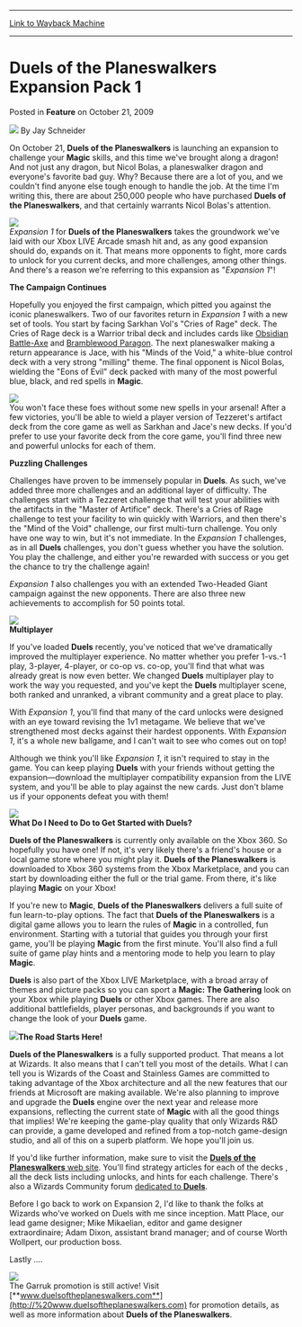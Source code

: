 
---
[Link to Wayback Machine](https://web.archive.org/web/20220521200054/https://magic.wizards.com/en/articles/archive/feature/duels-planeswalkers-expansion-pack-1-2009-10-21)

[_metadata_:wayback_url]:- "https://magic.wizards.com/en/articles/archive/feature/duels-planeswalkers-expansion-pack-1-2009-10-21"
[_metadata_:wayback_raw_url]:- "https://web.archive.org/web/20220521200054id_/https://magic.wizards.com/en/articles/archive/feature/duels-planeswalkers-expansion-pack-1-2009-10-21"
[_metadata_:wayback_capture_timestamp]:- "2022-05-21 20:00:54+00:00"
[_metadata_:description]:- "On October 21, Duels of the Planeswalkers is launching an expansion to challenge your Magic skills, and this time we've brought along a dragon! And not just any dragon, but Nicol Bolas, a planeswalker dragon and everyone's favorite bad guy. Why? Because there are a lot of you, and we couldn't find anyone else tough enough to handle the job. At the time I'm writing this, there"
[_metadata_:generator]:- "Drupal 7 (http://drupal.org)"
[_metadata_:publish_date]:- "2009-10-21"
---


Duels of the Planeswalkers Expansion Pack 1
===========================================



 Posted in **Feature**
 on October 21, 2009 






![](https://media.magic.wizards.com/styles/auth_small/public/images/person/authorpic_JaySchneider.jpg)
By Jay Schneider











On October 21, **Duels of the Planeswalkers** is launching an expansion to challenge your **Magic** skills, and this time we've brought along a dragon! And not just any dragon, but Nicol Bolas, a planeswalker dragon and everyone's favorite bad guy. Why? Because there are a lot of you, and we couldn't find anyone else tough enough to handle the job. At the time I'm writing this, there are about 250,000 people who have purchased **Duels of the Planeswalkers**, and that certainly warrants Nicol Bolas's attention.


![](https://media.magic.wizards.com/image_legacy_migration/mtg/images/daily/features/feature61a_bolas.jpg)  
*Expansion 1* for **Duels of the Planeswalkers** takes the groundwork we've laid with our Xbox LIVE Arcade smash hit and, as any good expansion should do, expands on it. That means more opponents to fight, more cards to unlock for you current decks, and more challenges, among other things. And there's a reason we're referring to this expansion as "*Expansion 1*"!


**The Campaign Continues**


Hopefully you enjoyed the first campaign, which pitted you against the iconic planeswalkers. Two of our favorites return in *Expansion 1* with a new set of tools. You start by facing Sarkhan Vol's "Cries of Rage" deck. The Cries of Rage deck is a Warrior tribal deck and includes cards like [Obsidian Battle-Axe](https://gatherer.wizards.com/Pages/Card/Details.aspx?name=Obsidian+Battle-Axe) and [Bramblewood Paragon](https://gatherer.wizards.com/Pages/Card/Details.aspx?name=Bramblewood+Paragon). The next planeswalker making a return appearance is Jace, with his "Minds of the Void," a white-blue control deck with a very strong "milling" theme. The final opponent is Nicol Bolas, wielding the "Eons of Evil" deck packed with many of the most powerful blue, black, and red spells in **Magic**.


![](https://media.magic.wizards.com/image_legacy_migration/mtg/images/daily/features/feature61a_casting.jpg)  
You won't face these foes without some new spells in your arsenal! After a few victories, you'll be able to wield a player version of Tezzeret's artifact deck from the core game as well as Sarkhan and Jace's new decks. If you'd prefer to use your favorite deck from the core game, you'll find three new and powerful unlocks for each of them.


**Puzzling Challenges**


Challenges have proven to be immensely popular in **Duels**. As such, we've added three more challenges and an additional layer of difficulty. The challenges start with a Tezzeret challenge that will test your abilities with the artifacts in the "Master of Artifice" deck. There's a Cries of Rage challenge to test your facility to win quickly with Warriors, and then there's the "Mind of the Void" challenge, our first multi-turn challenge. You only have one way to win, but it's not immediate. In the *Expansion 1* challenges, as in all **Duels** challenges, you don't guess whether you have the solution. You play the challenge, and either you're rewarded with success or you get the chance to try the challenge again!


*Expansion 1* also challenges you with an extended Two-Headed Giant campaign against the new opponents. There are also three new achievements to accomplish for 50 points total.


![](https://media.magic.wizards.com/image_legacy_migration/mtg/images/daily/features/feature61a_challenge.jpg)  
**Multiplayer**


If you've loaded **Duels** recently, you've noticed that we've dramatically improved the multiplayer experience. No matter whether you prefer 1-vs.-1 play, 3-player, 4-player, or co-op vs. co-op, you'll find that what was already great is now even better. We changed **Duels** multiplayer play to work the way you requested, and you've kept the **Duels** multiplayer scene, both ranked and unranked, a vibrant community and a great place to play.


With *Expansion 1*, you'll find that many of the card unlocks were designed with an eye toward revising the 1v1 metagame. We believe that we've strengthened most decks against their hardest opponents. With *Expansion 1*, it's a whole new ballgame, and I can't wait to see who comes out on top!


Although we think you'll like *Expansion 1*, it isn't required to stay in the game. You can keep playing **Duels** with your friends without getting the expansion—download the multiplayer compatibility expansion from the LIVE system, and you'll be able to play against the new cards. Just don't blame us if your opponents defeat you with them!


![](https://media.magic.wizards.com/image_legacy_migration/mtg/images/daily/features/feature61a_custom.jpg)  
**What Do I Need to Do to Get Started with Duels?**


**Duels of the Planeswalkers** is currently only available on the Xbox 360. So hopefully you have one! If not, it's very likely there's a friend's house or a local game store where you might play it. **Duels of the Planeswalkers** is downloaded to Xbox 360 systems from the Xbox Marketplace, and you can start by downloading either the full or the trial game. From there, it's like playing **Magic** on your Xbox!


If you're new to **Magic**, **Duels of the Planeswalkers** delivers a full suite of fun learn-to-play options. The fact that **Duels of the Planeswalkers** is a digital game allows you to learn the rules of **Magic** in a controlled, fun environment. Starting with a tutorial that guides you through your first game, you'll be playing **Magic** from the first minute. You'll also find a full suite of game play hints and a mentoring mode to help you learn to play **Magic**.


**Duels** is also part of the Xbox LIVE Marketplace, with a broad array of themes and picture packs so you can sport a **Magic: The Gathering** look on your Xbox while playing **Duels** or other Xbox games. There are also additional battlefields, player personas, and backgrounds if you want to change the look of your **Duels** game.


[![](https://media.magic.wizards.com/image_legacy_migration/mtg/images/daily/features/feature61a_download.jpg)](http://archive.wizards.com/Magic/Magazine/Article.aspx?x=%20http://www.wizards.com/magic/digital/duelsoftheplaneswalkers.aspx)**The Road Starts Here!**


**Duels of the Planeswalkers** is a fully supported product. That means a lot at Wizards. It also means that I can't tell you most of the details. What I can tell you is Wizards of the Coast and Stainless Games are committed to taking advantage of the Xbox architecture and all the new features that our friends at Microsoft are making available. We're also planning to improve and upgrade the **Duels** engine over the next year and release more expansions, reflecting the current state of **Magic** with all the good things that implies! We're keeping the game-play quality that only Wizards R&D can provide, a game developed and refined from a top-notch game-design studio, and all of this on a superb platform. We hope you'll join us.


If you'd like further information, make sure to visit the [**Duels of the Planeswalkers** web site](http://www.wizards.com/magic/digital/duelsoftheplaneswalkers.aspx). You'll find strategy articles for each of the decks , all the deck lists including unlocks, and hints for each challenge. There's also a Wizards Community forum [dedicated to **Duels**](http://community.wizards.com/go/forum/view/75842/134962/Magic_The_Gathering_Duels_of_the_Planeswalkers).


Before I go back to work on Expansion 2, I'd like to thank the folks at Wizards who've worked on Duels with me since inception. Matt Place, our lead game designer; Mike Mikaelian, editor and game designer extraordinaire; Adam Dixon, assistant brand manager; and of course Worth Wollpert, our production boss. 


Lastly ....


![](https://media.magic.wizards.com/image_legacy_migration/mtg/images/daily/features/feature61a_garruk.jpg)  
The Garruk promotion is still active! Visit [**www.duelsoftheplaneswalkers.com**](http://%20www.duelsoftheplaneswalkers.com) for promotion details, as well as more information about **Duels of the Planeswalkers**.







